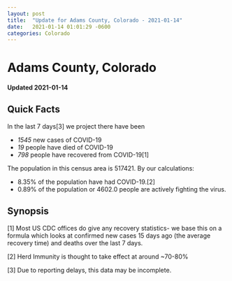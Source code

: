 ```yaml
---
layout: post
title:  "Update for Adams County, Colorado - 2021-01-14"
date:   2021-01-14 01:01:29 -0600
categories: Colorado
---
```


# Adams County, Colorado
#### Updated 2021-01-14

## Quick Facts

In the last 7 days[3] we project there have been
- *1545* new cases of COVID-19
- *19* people have died of COVID-19
- *798* people have recovered from COVID-19[1]

The population in this census area is 517421. By our calculations:
- 8.35% of the population have had COVID-19.[2]
- 0.89% of the population or 4602.0 people are actively fighting the virus.

## Synopsis




[1] Most US CDC offices do give any recovery statistics- we base this on a formula which looks at confirmed new cases
15 days ago (the average recovery time) and deaths over the last 7 days.

[2] Herd Immunity is thought to take effect at around ~70-80%

[3] Due to reporting delays, this data may be incomplete.
 
    